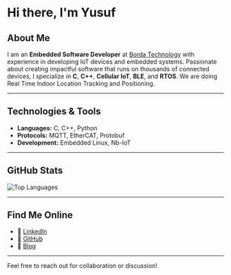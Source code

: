# Hi there, I'm Yusuf

## About Me
I am an **Embedded Software Developer** at [Borda Technology](https://www.bordatech.com) with experience in developing IoT devices and embedded systems. Passionate about creating impactful software that runs on thousands of connected devices, I specialize in **C**, **C++**, **Cellular IoT**, **BLE**, and **RTOS**. We are doing Real Time Indoor Location Tracking and Positioning.

---

## Technologies & Tools
- **Languages:** C, C++, Python  
- **Protocols:** MQTT, EtherCAT, Protobuf
- **Development:** Embedded Linux, Nb-IoT
---

## GitHub Stats
![Top Languages](https://github-readme-stats.vercel.app/api/top-langs/?username=yusufss4&layout=compact)

---

## Find Me Online
- 💼 [LinkedIn](https://www.linkedin.com/in/yusufss)  
- 📂 [GitHub](https://github.com/yusufss4)  
- 📝 [Blog](http://codmeda.com/)  

---

Feel free to reach out for collaboration or discussion!

